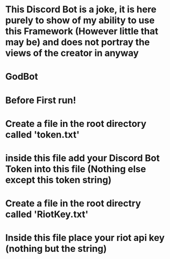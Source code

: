 # This Discord Bot is a joke, it is here purely to show of my ability to use this Framework (However little that may be) and does not portray the views of the creator in anyway

# GodBot

# Before First run!
# Create a file in the root directory called 'token.txt'
# inside this file add your Discord Bot Token into this file (Nothing else except this token string)
# Create a file in the root directry called 'RiotKey.txt'
# Inside this file place your riot api key (nothing but the string)
